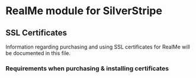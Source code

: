 # RealMe module for SilverStripe

## SSL Certificates

Information regarding purchasing and using SSL certificates for RealMe will be documented in this file.

### Requirements when purchasing & installing certificates

